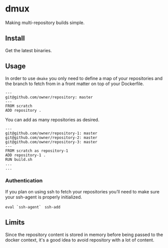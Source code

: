 # dmux

Making multi-repository builds simple.

## Install

Get the latest binaries.

## Usage

In order to use `dmake` you only need to define a map of your repositories 
and the branch to fetch from in a front matter on top of your Dockerfile.

```
---
git@github.com/owner/repository: master
---
FROM scratch
ADD repository .
```

You can add as many repositories as desired.

```
---
git@github.com/owner/repository-1: master
git@github.com/owner/repository-2: master
git@github.com/owner/repository-3: master
---
FROM scratch as repository-1
ADD repository-1 .
RUN build.sh
...
...
```

### Authentication
If you plan on using ssh to fetch your repositories you’ll need to make sure your ssh-agent is properly initialized.

```eval `ssh-agent` ```
`ssh-add`

## Limits

Since the repository content is stored in memory before being passed to the
docker context, it's a good idea to avoid repository with a lot of content.
